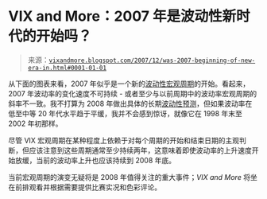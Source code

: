 <!--yml

category: 未分类

date: 2024-05-18 18:49:56

-->

# VIX and More：2007 年是波动性新时代的开始吗？

> 来源：[`vixandmore.blogspot.com/2007/12/was-2007-beginning-of-new-era-in.html#0001-01-01`](http://vixandmore.blogspot.com/2007/12/was-2007-beginning-of-new-era-in.html#0001-01-01)

从下面的图表来看，2007 年似乎是一个新的[波动性宏观周期](http://vixandmore.blogspot.com/search/label/VIX%20macro%20cycles)的开始。看起来，2007 年波动率的变化速度不可持续 - 或者至少与以前周期中的波动率宏观周期的斜率不一致。我不打算为 2008 年做出具体的长期[波动性预测](http://vixandmore.blogspot.com/search/label/volatility%20forecast)，但如果波动率在低至中等 20 年代水平趋于平缓，我并不会感到惊讶，就像它在 1998 年末至 2002 年初那样。

尽管 VIX 宏观周期在某种程度上依赖于对每个周期的开始和结束日期的主观判断，但应该注意到这些周期通常至少持续两年，这意味着即使波动率的上升速度开始放缓，当前的波动率上升也应该持续到 2008 年底。

当前宏观周期的演变无疑将是 2008 年值得关注的重大事件；*VIX and More* 将坐在前排观看并根据需要提供比赛实况和色彩评论。
